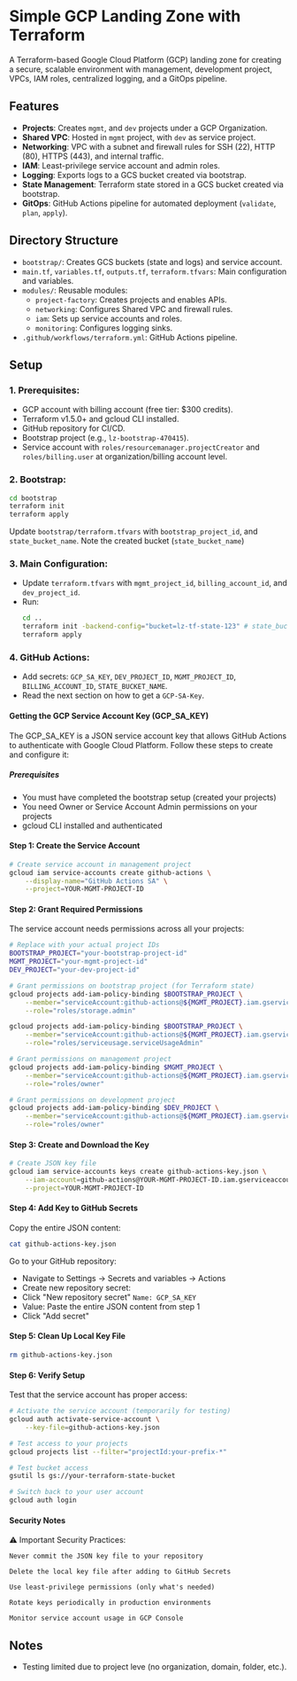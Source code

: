 # Simple GCP Landing Zone with Terraform

A Terraform-based Google Cloud Platform (GCP) landing zone for creating a secure, scalable environment with management, development project, VPCs, IAM roles, centralized logging, and a GitOps pipeline.

## Features

- **Projects**: Creates `mgmt`, and `dev` projects under a GCP Organization.
- **Shared VPC**: Hosted in `mgmt` project, with `dev` as service project.
- **Networking**: VPC with a subnet and firewall rules for SSH (22), HTTP (80), HTTPS (443), and internal traffic.
- **IAM**: Least-privilege service account and admin roles.
- **Logging**: Exports logs to a GCS bucket created via bootstrap.
- **State Management**: Terraform state stored in a GCS bucket created via bootstrap.
- **GitOps**: GitHub Actions pipeline for automated deployment (`validate`, `plan`, `apply`).

## Directory Structure

- `bootstrap/`: Creates GCS buckets (state and logs) and service account.
- `main.tf`, `variables.tf`, `outputs.tf`, `terraform.tfvars`: Main configuration and variables.
- `modules/`: Reusable modules:
  - `project-factory`: Creates projects and enables APIs.
  - `networking`: Configures Shared VPC and firewall rules.
  - `iam`: Sets up service accounts and roles.
  - `monitoring`: Configures logging sinks.
- `.github/workflows/terraform.yml`: GitHub Actions pipeline.

## Setup

### 1. **Prerequisites**:
- GCP account with billing account (free tier: $300 credits).
- Terraform v1.5.0+ and gcloud CLI installed.
- GitHub repository for CI/CD.
- Bootstrap project (e.g., `lz-bootstrap-470415`).
- Service account with `roles/resourcemanager.projectCreator` and `roles/billing.user` at organization/billing account level.

### 2. **Bootstrap**:
   ```bash
   cd bootstrap
   terraform init
   terraform apply
   ```
   Update `bootstrap/terraform.tfvars` with `bootstrap_project_id`, and `state_bucket_name`. Note the created bucket (`state_bucket_name`)

### 3. **Main Configuration**:
- Update `terraform.tfvars` with `mgmt_project_id`, `billing_account_id`, and `dev_project_id`.
- Run:
     ```bash
     cd ..
     terraform init -backend-config="bucket=lz-tf-state-123" # state_bucket_name from bootstrap
     terraform apply
     ```

### 4. **GitHub Actions**:
- Add secrets: `GCP_SA_KEY`, `DEV_PROJECT_ID`, `MGMT_PROJECT_ID`, `BILLING_ACCOUNT_ID`, `STATE_BUCKET_NAME`.
- Read the next section on how to get a `GCP-SA-Key`.

#### Getting the GCP Service Account Key (GCP_SA_KEY)

The GCP_SA_KEY is a JSON service account key that allows GitHub Actions to authenticate with Google Cloud Platform. Follow these steps to create and configure it:
##### Prerequisites
- You must have completed the bootstrap setup (created your projects)
- You need Owner or Service Account Admin permissions on your projects
- gcloud CLI installed and authenticated

#### Step 1: Create the Service Account

```bash
# Create service account in management project
gcloud iam service-accounts create github-actions \
    --display-name="GitHub Actions SA" \
    --project=YOUR-MGMT-PROJECT-ID
```
#### Step 2: Grant Required Permissions

The service account needs permissions across all your projects:

```bash
# Replace with your actual project IDs
BOOTSTRAP_PROJECT="your-bootstrap-project-id"
MGMT_PROJECT="your-mgmt-project-id" 
DEV_PROJECT="your-dev-project-id"

# Grant permissions on bootstrap project (for Terraform state)
gcloud projects add-iam-policy-binding $BOOTSTRAP_PROJECT \
    --member="serviceAccount:github-actions@${MGMT_PROJECT}.iam.gserviceaccount.com" \
    --role="roles/storage.admin"

gcloud projects add-iam-policy-binding $BOOTSTRAP_PROJECT \
    --member="serviceAccount:github-actions@${MGMT_PROJECT}.iam.gserviceaccount.com" \
    --role="roles/serviceusage.serviceUsageAdmin"

# Grant permissions on management project
gcloud projects add-iam-policy-binding $MGMT_PROJECT \
    --member="serviceAccount:github-actions@${MGMT_PROJECT}.iam.gserviceaccount.com" \
    --role="roles/owner"

# Grant permissions on development project
gcloud projects add-iam-policy-binding $DEV_PROJECT \
    --member="serviceAccount:github-actions@${MGMT_PROJECT}.iam.gserviceaccount.com" \
    --role="roles/owner"
```
#### Step 3: Create and Download the Key

```bash
# Create JSON key file
gcloud iam service-accounts keys create github-actions-key.json \
    --iam-account=github-actions@YOUR-MGMT-PROJECT-ID.iam.gserviceaccount.com \
    --project=YOUR-MGMT-PROJECT-ID
```
#### Step 4: Add Key to GitHub Secrets

Copy the entire JSON content:

```bash
cat github-actions-key.json
```
Go to your GitHub repository:

- Navigate to Settings → Secrets and variables → Actions
- Create new repository secret:
- Click "New repository secret" `Name: GCP_SA_KEY`
- Value: Paste the entire JSON content from step 1
- Click "Add secret"

#### Step 5: Clean Up Local Key File

```bash
rm github-actions-key.json
```
#### Step 6: Verify Setup

Test that the service account has proper access:

```bash
# Activate the service account (temporarily for testing)
gcloud auth activate-service-account \
    --key-file=github-actions-key.json

# Test access to your projects
gcloud projects list --filter="projectId:your-prefix-*"

# Test bucket access
gsutil ls gs://your-terraform-state-bucket

# Switch back to your user account
gcloud auth login
```
#### Security Notes

⚠️ Important Security Practices:

    Never commit the JSON key file to your repository

    Delete the local key file after adding to GitHub Secrets

    Use least-privilege permissions (only what's needed)

    Rotate keys periodically in production environments

    Monitor service account usage in GCP Console


## Notes
- Testing limited due to project leve (no organization, domain, folder, etc.).
